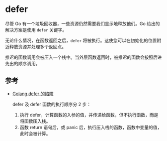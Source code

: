 # defer

尽管 Go 有一个垃圾回收器，一些资源仍然需要我们显示地释放他们。Go 给出的解决方案是使用 `defer` 关键字。

无论什么情况，在函数返回之后，`defer` 将被执行。这使您可以在初始化的位置附近释放资源并处理多个返回点。

推迟的函数调用会被压入一个栈中。当外层函数返回时，被推迟的函数会按照后进先出的顺序调用。

## 参考

- [Golang defer 的陷阱](http://lessisbetter.site/2018/11/10/Golang-trap-of-defer/)

  defer 及 defer 函数的执行顺序分 2 步：

  1. 执行 defer，计算函数的入参的值，并传递给函数，但不执行函数，而是将函数压入栈。
  2. 函数 return 语句后，或 panic 后，执行压入栈的函数，函数中变量的值，此时会被计算。
